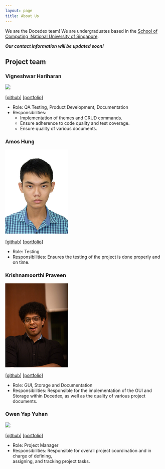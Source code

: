```yaml
---
layout: page
title: About Us
---
```


We are the Docedex team! We are undergraduates based in the [School of Computing, National University of Singapore](http://www.comp.nus.edu.sg).

**_Our contact information will be updated soon!_**

## Project team
### Vigneshwar Hariharan

<img src="images/vigonometry.png" width="200px">

[[github](http://github.com/vigonometry)]
[[portfolio](team/vigonometry.md)]

* Role: QA Testing, Product Development, Documentation
* Responsibilities:
  * Implementation of themes and CRUD commands.
  * Ensure adherence to code quality and test coverage.
  * Ensure quality of various documents.


### Amos Hung

<img src="images/bobfree546.png" width="200px">

[[github](http://github.com/Bobfree546)] [[portfolio](team/amos.md)]

* Role: Testing
* Responsibilities: Ensures the testing of the project is done properly and on time.

### Krishnamoorthi Praveen

<img src="images/praveenkrishna0512.png" width="200px">

[[github](http://github.com/praveenkrishna0512)]
[[portfolio](team/praveenkrishna0512.md)]

* Role: GUI, Storage and Documentation
* Responsibilities: Responsible for the implementation of the GUI and Storage within Docedex,
as well as the quality of various project documents.

### Owen Yap Yuhan

<img src="images/owen-yap.png" width="200px">

[[github](http://github.com/owen-yap)]
[[portfolio](team/owen-yap.md)]

* Role: Project Manager
* Responsibilities: Responsible for overall project coordination and in charge of defining, \
assigning, and tracking project tasks.
